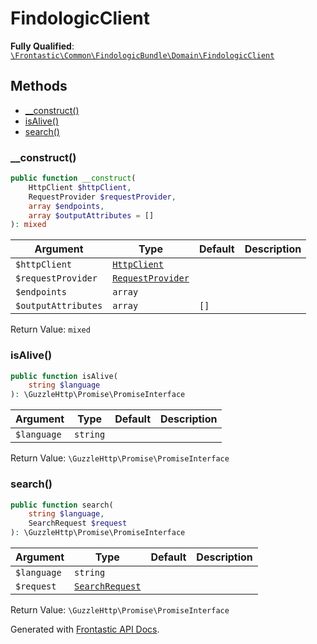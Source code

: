 #  FindologicClient

**Fully Qualified**: [`\Frontastic\Common\FindologicBundle\Domain\FindologicClient`](../../../../src/php/FindologicBundle/Domain/FindologicClient.php)

## Methods

* [__construct()](#__construct)
* [isAlive()](#isalive)
* [search()](#search)

### __construct()

```php
public function __construct(
    HttpClient $httpClient,
    RequestProvider $requestProvider,
    array $endpoints,
    array $outputAttributes = []
): mixed
```

Argument|Type|Default|Description
--------|----|-------|-----------
`$httpClient`|[`HttpClient`](../../HttpClient.md)||
`$requestProvider`|[`RequestProvider`](RequestProvider.md)||
`$endpoints`|`array`||
`$outputAttributes`|`array`|`[]`|

Return Value: `mixed`

### isAlive()

```php
public function isAlive(
    string $language
): \GuzzleHttp\Promise\PromiseInterface
```

Argument|Type|Default|Description
--------|----|-------|-----------
`$language`|`string`||

Return Value: `\GuzzleHttp\Promise\PromiseInterface`

### search()

```php
public function search(
    string $language,
    SearchRequest $request
): \GuzzleHttp\Promise\PromiseInterface
```

Argument|Type|Default|Description
--------|----|-------|-----------
`$language`|`string`||
`$request`|[`SearchRequest`](SearchRequest.md)||

Return Value: `\GuzzleHttp\Promise\PromiseInterface`

Generated with [Frontastic API Docs](https://github.com/FrontasticGmbH/apidocs).
